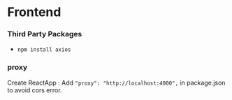 # Frontend

### Third Party Packages
* `npm install axios`


### proxy
Create ReactApp : Add ` "proxy": "http://localhost:4000", ` in package.json to avoid cors error.
